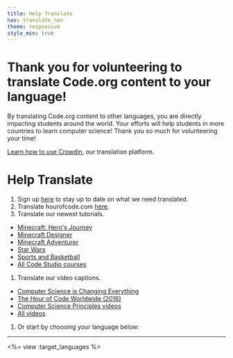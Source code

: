 ```yaml
---
title: Help Translate
nav: translate_nav
theme: responsive
style_min: true
---
```


# Thank you for volunteering to translate Code.org content to your language! 
By translating Code.org content to other languages, you are directly impacting students around the world. Your efforts will help students in more countries to learn computer science! Thank you so much for volunteering your time! 

[Learn how to use Crowdin](/translate/tutorials/#crowdinhowto), our translation platform. 

# Help Translate
1. Sign up [here](http://eepurl.com/Im_In) to stay up to date on what we need translated.
1. Translate hourofcode.com [here](https://crowdin.com/project/hour-of-code).
1. Translate our newest tutorials.
  * [Minecraft: Hero's Journey](/translate/hero)
  * [Minecraft Designer](/translate/minecraft)
  * [Minecraft Adventurer](/translate/mc)
  * [Star Wars](/translate/starwars)
  * [Sports and Basketball](/translate/sports)
  * [All Code Studio courses](/translate/tutorials)
1. Translate our video captions.
  * [Computer Science is Changing Everything](https://www.amara.org/en/videos/atEXdPApYAO8/info/computer-science-is-changing-everything/)
  * [The Hour of Code Worldwide (2016)](https://www.amara.org/en/videos/mbBjcLLwypIT/info/hour-of-code-worldwide/)
  * [Computer Science Principles videos](/videos/#cspvideos)
  * [All videos](/translate/videos)
1. Or start by choosing your language below:

---

<%= view :target_languages %>
